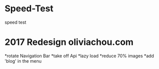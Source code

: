 # Speed-Test
speed test

# 2017 Redesign oliviachou.com
*rotate Navigation Bar 
*take off Api
*lazy load
*reduce 70% images
*add 'blog' in the menu
